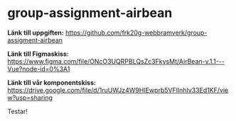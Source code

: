 # group-assignment-airbean

**Länk till uppgiften:** https://github.com/frk20g-webbramverk/group-assigment-airbean

**Länk till Figmaskiss:** https://www.figma.com/file/ONcO3UQRPBLQsZc3FkysMt/AirBean-v.1.1---Vue?node-id=0%3A1

**Länk till vår komponentskiss:** https://drive.google.com/file/d/1ruUWJz4W9HIEwprb5VFlInhIv33Ed1KF/view?usp=sharing

Testar!